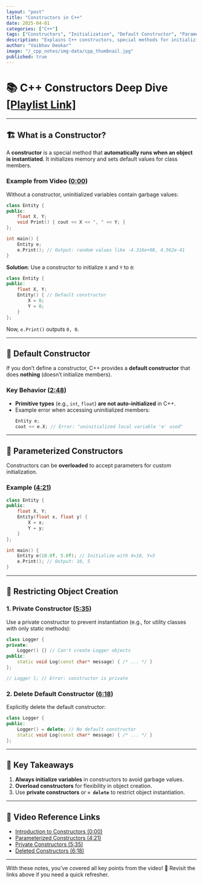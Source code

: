 ```yaml
---
layout: "post"
title: "Constructors in C++"
date: 2025-04-01
categories: ["C++"]
tags: ["Constructors", "Initialization", "Default Constructor", "Parameterized Constructor", "Classes", "Objects", "OOP"]
description: "Explains C++ constructors, special methods for initializing objects, including default, parameterized, private, and deleted constructors."
author: "Vaibhav Deokar"
image: "/_cpp_notes/img-data/cpp_thumbnail.jpg"
published: true
---
```

# 📚 C++ Constructors Deep Dive [[Playlist Link]](https://www.youtube.com/watch?v=9RJTQmK0YPI&list=PLlrATfBNZ98dudnM48yfGUldqGD0S4FFb&index=10)

---

## 🏗️ **What is a Constructor?**  
A **constructor** is a special method that **automatically runs when an object is instantiated**. It initializes memory and sets default values for class members.  

### Example from Video ([0:00](https://youtu.be/9RJTQmK0YPI?t=0))  
Without a constructor, uninitialized variables contain garbage values:  
```cpp  
class Entity {
public:
    float X, Y;
    void Print() { cout << X << ", " << Y; }
};

int main() {
    Entity e;
    e.Print(); // Output: random values like -4.316e+08, 4.562e-41
}
```  
**Solution**: Use a constructor to initialize `X` and `Y` to `0`:  
```cpp  
class Entity {
public:
    float X, Y;
    Entity() { // Default constructor
        X = 0;
        Y = 0;
    }
};
```  
Now, `e.Print()` outputs `0, 0`.  

---

## 🔄 **Default Constructor**  
If you don’t define a constructor, C++ provides a **default constructor** that does **nothing** (doesn’t initialize members).  

### Key Behavior ([2:48](https://youtu.be/9RJTQmK0YPI?t=168))  
- **Primitive types** (e.g., `int`, `float`) **are not auto-initialized** in C++.  
- Example error when accessing uninitialized members:  
  ```cpp  
  Entity e;
  cout << e.X; // Error: "uninitialized local variable 'e' used"
  ```  

---

## 🎯 **Parameterized Constructors**  
Constructors can be **overloaded** to accept parameters for custom initialization.  

### Example ([4:21](https://youtu.be/9RJTQmK0YPI?t=261))  
```cpp  
class Entity {
public:
    float X, Y;
    Entity(float x, float y) { 
        X = x; 
        Y = y;
    }
};

int main() {
    Entity e(10.0f, 5.0f); // Initialize with X=10, Y=5
    e.Print(); // Output: 10, 5
}
```  

---

## 🚫 **Restricting Object Creation**  
### 1. **Private Constructor** ([5:35](https://youtu.be/9RJTQmK0YPI?t=335))  
Use a private constructor to prevent instantiation (e.g., for utility classes with only static methods):  
```cpp  
class Logger {
private:
    Logger() {} // Can't create Logger objects
public:
    static void Log(const char* message) { /* ... */ }
};

// Logger l; // Error: constructor is private
```  

### 2. **Delete Default Constructor** ([6:18](https://youtu.be/9RJTQmK0YPI?t=378))  
Explicitly delete the default constructor:  
```cpp  
class Logger {
public:
    Logger() = delete; // No default constructor
    static void Log(const char* message) { /* ... */ }
};
```  

---

## 📝 **Key Takeaways**  
1. **Always initialize variables** in constructors to avoid garbage values.  
2. **Overload constructors** for flexibility in object creation.  
3. Use **private constructors** or **`= delete`** to restrict object instantiation.  

---

## 🔗 **Video Reference Links**  
- [Introduction to Constructors (0:00)](https://youtu.be/9RJTQmK0YPI?t=0)  
- [Parameterized Constructors (4:21)](https://youtu.be/9RJTQmK0YPI?t=261)  
- [Private Constructors (5:35)](https://youtu.be/9RJTQmK0YPI?t=335)  
- [Deleted Constructors (6:18)](https://youtu.be/9RJTQmK0YPI?t=378)  

---

With these notes, you’ve covered all key points from the video! 🚀 Revisit the links above if you need a quick refresher.
